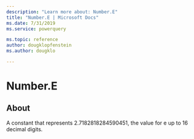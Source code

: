 ```yaml
---
description: "Learn more about: Number.E"
title: "Number.E | Microsoft Docs"
ms.date: 7/31/2019
ms.service: powerquery

ms.topic: reference
author: dougklopfenstein
ms.author: dougklo

---
```

# Number.E

## About

A constant that represents 2.7182818284590451, the value for e up to 16 decimal digits.

